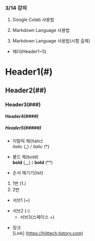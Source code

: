 ### 3/14 강의  
1. Google Colab 사용법  
2. Markdown Language 사용법  
  
2. Markdown Language 사용법(시험 출제)  
+ 헤더(Header1~5)  
# Header1(#)  
## Header2(##)  
### Header3(###)  
#### Header4(####)  
##### Header5(#####)  
  
+ 이탈릭 체(italic)  
_italic_ (_) / *italic* (*)  
+ 볼드 체(bold)  
__bold__ (__) / **bold** (**)  
  
+ 순서 매기기(list)  
1. 1번 (1.)
2. 2번
+ 서브1 (+)
- 서브2 (-)  
  + 서브3(스페이스 +)
+ 링크  
[Link] (https://hiittech.tistory.com)

